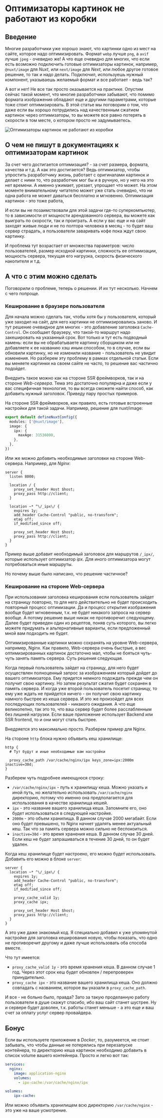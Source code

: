 # Оптимизаторы картинок не работают из коробки

## Введение

Многие разработчики уже хорошо знают, что картинки одно из мест на сайте, которое надо оптимизировать.
Формат `webp` лучше `png`, а `avif` лучше `jpeg` - очевидно же! А что еще очевидно для многих,
что если есть возможно подключить готовые оптимизаторы картинок, например, `@nuxt/image` для *Nuxt*,
или `next/image` для *Next*, или любое другое готовое решение, то так и надо делать.
Подключил, используешь нужный компонент, указываешь желаемый формат и все работает - ведь так?

А вот и нет! Не все так просто оказывается на практике. Опустим сейчас такой момент, что многие разработчики забывают,
что помимо формата изображения обладают еще и другими параметрами, которые тоже стоит оптимизировать. В этой статье мы поговорим о том,
что даже если вы хорошо потрудились над качественным сжатием картинок через оптимизаторы,
то вы можете все равно потерять в скорости в том месте, о котором просто не задумываетесь.

![Оптимизаторы картинок не работают из коробки](/images/image-optimization-tools-not-working-meme.jpg)

## О чем не пишут в документациях к оптимизаторам картинок

За счет чего достигается оптимизация? - за счет размера, формата, качества и т.д.
А как это достигается? Ведь оптимизатор, чтобы упростить разработчику жизнь, работает с оригиналами картинок
и делает с ними то, что разработчик мог бы и в ручную, но у него на это нет времени.
А именно ужимает, урезает, упрощает что может. На этом моменте внимательному читателю может уже стать очевидно,
что ни одна работа не может даваться бесплатно и мгновенно. Оптимизация картинок - это тоже работа,

И если вы не позаимствовали для этой задачи где-то суперкомпьютер, то в зависимости от мощности арендованного сервера,
вы можете как выиграть по скорости, так и проиграть. А если у вас еще и на сайт заходят живые люди и не по полтора человека в месяц -
то будет ваш сервер страдать, а пользователи заваривать кофе пока ждут свою картинку.

И проблема тут возрастает от множества параметров: число пользователей, размер исходной картинки,
сложность ее оптимизации, мощность сервера, текущая его нагрузка, скорость физического накопителя и т.д.

## А что с этим можно сделать

Поговорили о проблеме, теперь о решении. И их тут несколько. Начнем с чего попроще.

### Кеширование в браузере пользователя

Для начала можно сделать так, чтобы хотя бы у пользователя, который уже заходил на сайт, для него картинки не оптимизировались заново.
И тут решение очевидное для многих - это добавление заголовка `Cache-Control`.
Он сообщает браузеру, что такой-то маршрут надо закешировать на указанный срок.
Вот только и тут есть подводный камень: если вы не обрабатываете картинку сборщиком или не добавляете к ее названию хэш иным способом,
то в случае, если вы обновили картинку, но не изменили название - пользователь не увидит изменения.
Но разберем эту проблему в рамках отдельной статьи. Если вы меняете картинки на своем сайте не часто, то решение вас частично подойдет.

Внедрить такое можно как на стороне SSR фреймворков, так и на стороне *Web-сервера*.
Тема это достаточно популярна и даже если у вас специфичная технология, то вы всегда сможете найти способ, как добавить нужный заголовок.
Приведу пару простых примеров.

На стороне SSR фреймворков, как правило, есть готовые встроенные настройки для такой задачи. Например, решение для nuxt/image:

```ts
export default defineNuxtConfig({
  modules: ['@nuxt/image'],
  image: {
    ipx: {
      maxAge: 31536000,
    },
  },
})
```

Или же можно добавить необходимые заголовки на стороне Web-сервера. Например, для *Nginx*:

```nginx configuration
server {
  listen 8000;

  location / {
    proxy_set_header Host $host;
    proxy_pass http://client;
  }

  location ~* ^\/_ipx\/ {
    expires 1y;
    add_header Cache-Control "public, no-transform";
    etag off;
    if_modified_since off;

    proxy_set_header Host $host;
    proxy_pass http://client;
  }
}
```

Пример выше добавит необходимый заголовок для маршрутов `/_ipx/`, которые использует оптимизатор *ipx*.
Для иного оптимизатора могут потребоваться иные маршруты.

Но почему выше было написано, что решение частичное?

### Кеширование на стороне Web-сервера

При использовании заголовка кеширования если пользователь зайдет на страницу повторно,
то для него действительно не будет происходить повторный процесс оптимизации. Да и процесс открытия изображения
вообще будет мгновенным, т.к. не будет никакого запроса на сервер вообще. А потому решение выше никак не противоречит следующему.
Далее будет приведен один из рецептов, поняв суть которого, вы легко можете придумать и альтернативные варианты,
если предложенный мной вам подходить не будет.

Оптимизированные картинки можно сохранять на уровне Web-сервера, например, Nginx. Как правило, Web-сервера очень быстрые,
а вес оптимизированных картинок достаточно мал, чтобы не бояться чуть-чуть занять память сервера. Суть решения следующая.

Когда первый пользователь зайдет на страницу, для него будет осуществлен полноценный запрос за изображением который дойдет до вашего оптимизатора.
Ему придется немного подождать прежде чем он получит свою картинку. Но затем результат сжатия будет сохранен в память сервера.
И когда уже второй пользователь посетит страницу, то ему уже ждать не прийдется ничего - он получит свою картинку намного быстрее из кеша сервера.
И это же произойдет для всех последующих пользователей - никакого ожидания. А что еще великолепно, так это то,
что ваш сервер будет более расслабленным без лишней нагрузки. Если ваше приложение использует Backend или SSR frontend, то и они могут стать быстрее.

Внедряется это максимально просто. Разберем пример для Nginx.

На стороне `http` блока нужно объявить кеш хранилище:

```nginx configuration
http {
  # Тут будут и иные необходимые вам настройки

  proxy_cache_path /var/cache/nginx/ipx keys_zone=ipx:2000m inactive=30d;
}
```

Разберем чуть подробнее имеющуюся строку:
- `/var/cache/nginx/ipx` - путь к хранилищу кеша. Можно указать и иной путь, но желательно использовать `/var/cache/nginx` директорию, 
  потому что именно она предполагается для использования в качестве хранилища кешей.
- `ipx` - это название вашего хранилища кеша. Запомните его, оно будет использоваться в следующей настройке.
- `2000m` - это объем хранилища. В данном случае 2000 мегабайт. Если оно будет превышено, то Nginx начнет удалять менее актуальный кеш.
  Так что за память сервера можно сильно не беспокоиться.
- `inactive=30d` - это время хранения кеша. В данном случае 30 дней. Если кеш не будет запрашиваться в течение 30 дней, то он будет удален.

Когда кеш хранилище будет настроено, его можно будет использовать. Добавить его можно в блоке `server`:

```nginx configuration
server {
  location ~* ^\/_ipx\/ {
    expires 1y;
    add_header Cache-Control "public, no-transform";
    etag off;
    if_modified_since off;

    proxy_cache_valid 1y;
    proxy_cache ipx;

    proxy_set_header Host $host;
    proxy_pass http://client;
  }
}
```

А это уже даже знакомый код. Я специально добавил к уже упомянутой настройке для заголовка кеширования новую, чтобы показать,
что одно не противоречит другому и даже лучше использовать оба способа вместе.

Что тут имеется:
- `proxy_cache_valid 1y` - это время хранения кеша. В данном случае 1 год. Через этот срок кеш будет обновлен / перепроверен принудительно.
- `proxy_cache ipx` - это название вашего хранилища кеша. Оно должно совпадать с названием, которое вы указали в `proxy_cache_path`.

И все - не больно было, правда? Зато за такую проделанную работу пользователи в душе скажут спасибо, ибо ваш сайт станет шустрее.
Ну и сервере будет доволен, т.к. работы станет меньше - а это еще и ваш счет за оплату услуг сервер провайдера.

## Бонус

Если вы используете приложение в *Docker*, то, разумеется, не стоит забывать, что чтобы данные не потерялись при перезапуске контейнера,
то директорию кеша картинок необходимо добавить в список volume вашего контейнера. Просто и легко вот так:

```yaml
services:
  nginx:
    image: application-nginx
    volumes:
      - ipx-cache:/var/cache/nginx/ipx

volumes:
    ipx-cache:
```

Или можно объявить хранилищем всю директорию `/var/cache/nginx` - это уже на ваше усмотрение.

